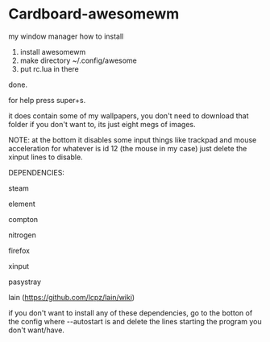 # Cardboard-awesomewm
my window manager
how to install
1. install awesomewm
2. make directory ~/.config/awesome
3. put rc.lua in there

done.

for help press super+s.

it does contain some of my wallpapers, you don't need to download that folder if you don't want to, its just eight megs of images.

NOTE: at the bottom it disables some input things like trackpad and mouse acceleration for whatever is id 12 (the mouse in my case) just delete the xinput lines to disable.

DEPENDENCIES:

steam

element

compton

nitrogen

firefox

xinput

pasystray

lain (https://github.com/lcpz/lain/wiki)

if you don't want to install any of these dependencies, go to the botton of the config where --autostart is and delete the lines starting the program you don't want/have.
